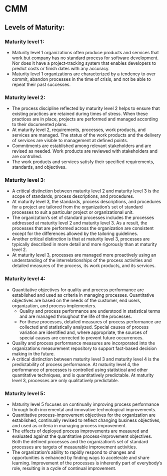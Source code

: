 # CMM

## Levels of Maturity:

### Maturity level 1:
- Maturity level 1 organizations often produce products and services that work but company has no standard process for software development. Nor does it have a project-tracking system that enables developers to predict costs or finish dates with any accuracy.
- Maturity level 1 organizations are characterized by a tendency to over commit, abandon processes in the time of crisis, and not be able to repeat their past successes.

### Maturity level 2: 
- The process discipline reflected by maturity level 2 helps to ensure that existing practices are retained during times of stress. When these practices are in place, projects are performed and managed according to their documented plans.
- At maturity level 2, requirements, processes, work products, and services are managed. The status of the work products and the delivery of services are visible to management at defined points.
- Commitments are established among relevant stakeholders and are revised as needed. Work products are reviewed with stakeholders and are controlled.
- The work products and services satisfy their specified requirements, standards, and objectives.

### Maturity level 3:
- A critical distinction between maturity level 2 and maturity level 3 is the scope of standards, process descriptions, and procedures. 
- At maturity level 3, the standards, process descriptions, and procedures for a project are tailored from the organization’s set of standard processes to suit a particular project or organizational unit.
- The organization’s set of standard processes includes the processes addressed at maturity level 2 and maturity level 3. As a result, the processes that are performed across the organization are consistent except for the differences allowed by the tailoring guidelines.
- Another critical distinction is that at maturity level 3, processes are typically described in more detail and more rigorously than at maturity level 2.
- At maturity level 3, processes are managed more proactively using an understanding of the interrelationships of the process activities and detailed measures of the process, its work products, and its services.

### Maturity level 4:
- Quantitative objectives for quality and process performance are established and used as criteria in managing processes. Quantitative objectives are based on the needs of the customer, end users, organization, and process implementers. 
  - Quality and process performance are understood in statistical terms and are managed throughout the life of the processes.
  - For these processes, detailed measures of process performance are collected and statistically analyzed. Special causes of process variation are identified and, where appropriate, the sources of special causes are corrected to prevent future occurrences.
- Quality and process performance measures are incorporated into the organizations measurement repository to support fact-based decision making in the future.
- A critical distinction between maturity level 3 and maturity level 4 is the predictability of process performance. At maturity level 4, the performance of processes is controlled using statistical and other quantitative techniques, and is quantitatively predictable. At maturity level 3, processes are only qualitatively predictable.

### Maturity level 5:
- Maturity level 5 focuses on continually improving process performance through both incremental and innovative technological improvements.
- Quantitative process-improvement objectives for the organization are established, continually revised to reflect changing business objectives, and used as criteria in managing process improvement.
- The effects of deployed process improvements are measured and evaluated against the quantitative process-improvement objectives. Both the defined processes and the organization’s set of standard processes are targets of measurable improvement activities.
- The organization’s ability to rapidly respond to changes and opportunities is enhanced by finding ways to accelerate and share learning. Improvement of the processes is inherently part of everybody’s role, resulting in a cycle of continual improvement.
